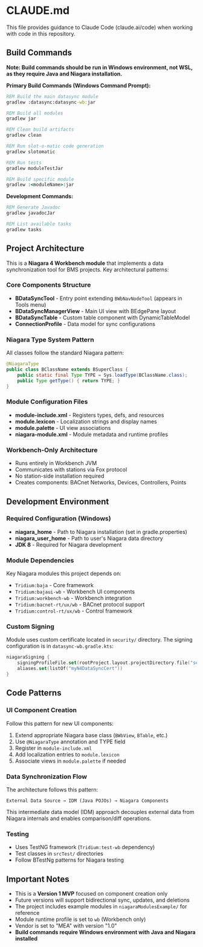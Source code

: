 # CLAUDE.md

This file provides guidance to Claude Code (claude.ai/code) when working with code in this repository.

## Build Commands

**Note: Build commands should be run in Windows environment, not WSL, as they require Java and Niagara installation.**

**Primary Build Commands (Windows Command Prompt):**
```cmd
REM Build the main datasync module
gradlew :datasync:datasync-wb:jar

REM Build all modules
gradlew jar

REM Clean build artifacts
gradlew clean

REM Run slot-o-matic code generation
gradlew slotomatic

REM Run tests
gradlew moduleTestJar

REM Build specific module
gradlew :<moduleName>:jar
```

**Development Commands:**
```cmd
REM Generate Javadoc
gradlew javadocJar

REM List available tasks
gradlew tasks
```

## Project Architecture

This is a **Niagara 4 Workbench module** that implements a data synchronization tool for BMS projects. Key architectural patterns:

### Core Components Structure
- **BDataSyncTool** - Entry point extending `BWbNavNodeTool` (appears in Tools menu)
- **BDataSyncManagerView** - Main UI view with BEdgePane layout
- **BDataSyncTable** - Custom table component with DynamicTableModel
- **ConnectionProfile** - Data model for sync configurations

### Niagara Type System Pattern
All classes follow the standard Niagara pattern:
```java
@NiagaraType
public class BClassName extends BSuperClass {
    public static final Type TYPE = Sys.loadType(BClassName.class);
    public Type getType() { return TYPE; }
}
```

### Module Configuration Files
- **module-include.xml** - Registers types, defs, and resources
- **module.lexicon** - Localization strings and display names  
- **module.palette** - UI view associations
- **niagara-module.xml** - Module metadata and runtime profiles

### Workbench-Only Architecture
- Runs entirely in Workbench JVM
- Communicates with stations via Fox protocol
- No station-side installation required
- Creates components: BACnet Networks, Devices, Controllers, Points

## Development Environment

### Required Configuration (Windows)
- **niagara_home** - Path to Niagara installation (set in gradle.properties)
- **niagara_user_home** - Path to user's Niagara data directory
- **JDK 8** - Required for Niagara development

### Module Dependencies
Key Niagara modules this project depends on:
- `Tridium:baja` - Core framework
- `Tridium:bajaui-wb` - Workbench UI components
- `Tridium:workbench-wb` - Workbench integration
- `Tridium:bacnet-rt/ux/wb` - BACnet protocol support
- `Tridium:control-rt/ux/wb` - Control framework

### Custom Signing
Module uses custom certificate located in `security/` directory. The signing configuration is in `datasync-wb.gradle.kts`:
```kotlin
niagaraSigning {
    signingProfileFile.set(rootProject.layout.projectDirectory.file("security/niagara.signing.xml"))
    aliases.set(listOf("myN4DataSyncCert"))
}
```

## Code Patterns

### UI Component Creation
Follow this pattern for new UI components:
1. Extend appropriate Niagara base class (`BWbView`, `BTable`, etc.)
2. Use `@NiagaraType` annotation and TYPE field
3. Register in `module-include.xml`
4. Add localization entries to `module.lexicon`
5. Associate views in `module.palette` if needed

### Data Synchronization Flow
The architecture follows this pattern:
```
External Data Source → IDM (Java POJOs) → Niagara Components
```

This intermediate data model (IDM) approach decouples external data from Niagara internals and enables comparison/diff operations.

### Testing
- Uses TestNG framework (`Tridium:test-wb` dependency)
- Test classes in `srcTest/` directories
- Follow BTestNg patterns for Niagara testing

## Important Notes

- This is a **Version 1 MVP** focused on component creation only
- Future versions will support bidirectional sync, updates, and deletions
- The project includes example modules in `niagaraModulesExample/` for reference
- Module runtime profile is set to `wb` (Workbench only)
- Vendor is set to "MEA" with version "1.0"
- **Build commands require Windows environment with Java and Niagara installed**
